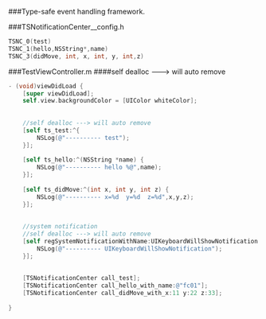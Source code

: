 ###Type-safe event handling framework.

###TSNotificationCenter__config.h

```objective-c
TSNC_0(test)
TSNC_1(hello,NSString*,name)
TSNC_3(didMove, int, x, int, y, int,z)

```

###TestViewController.m
####self dealloc ---> will auto remove

```objective-c
- (void)viewDidLoad {
    [super viewDidLoad];
    self.view.backgroundColor = [UIColor whiteColor];
    
    
    //self dealloc ---> will auto remove
    [self ts_test:^{
        NSLog(@"---------- test");
    }];
    
    [self ts_hello:^(NSString *name) {
        NSLog(@"---------- hello %@",name);
    }];
    
    [self ts_didMove:^(int x, int y, int z) {
        NSLog(@"---------- x=%d  y=%d  z=%d",x,y,z);
    }];
    
    
    //system notification
    //self dealloc ---> will auto remove
    [self regSystemNotificationWithName:UIKeyboardWillShowNotification block:^(NSNotification *notification) {
        NSLog(@"---------- UIKeyboardWillShowNotification");
    }];
    
    
    [TSNotificationCenter call_test];
    [TSNotificationCenter call_hello_with_name:@"fc01"];
    [TSNotificationCenter call_didMove_with_x:11 y:22 z:33];
    
}
```

